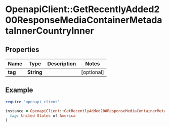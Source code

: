 # OpenapiClient::GetRecentlyAdded200ResponseMediaContainerMetadataInnerCountryInner

## Properties

| Name | Type | Description | Notes |
| ---- | ---- | ----------- | ----- |
| **tag** | **String** |  | [optional] |

## Example

```ruby
require 'openapi_client'

instance = OpenapiClient::GetRecentlyAdded200ResponseMediaContainerMetadataInnerCountryInner.new(
  tag: United States of America
)
```

